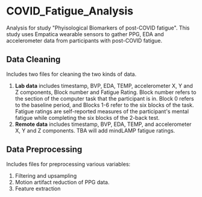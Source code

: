 # COVID_Fatigue_Analysis

Analysis for study "Phyisological Biomarkers of post-COVID fatigue". This study uses Empatica wearable sensors to gather PPG, EDA and accelerometer data from participants with post-COVID fatigue.

## Data Cleaning
Includes two files for cleaning the two kinds of data.
1. **Lab data** includes timestamp, BVP, EDA, TEMP, accelerometer X, Y and Z components, Block number and Fatigue Rating. Block number refers to the section of the computer task that the participant is in. Block 0 refers to the baseline period, and Blocks 1-6 refer to the six blocks of the task. Fatigue ratings are self-reported measures of the participant's mental fatigue while completing the six blocks of the 2-back test.
2. **Remote data** includes timestamp, BVP, EDA, TEMP, and accelerometer X, Y and Z components. TBA will add mindLAMP fatigue ratings.

## Data Preprocessing
Includes files for preprocessing various variables: 
1. Filtering and upsampling
2. Motion artifact reduction of PPG data.
3. Feature extraction
